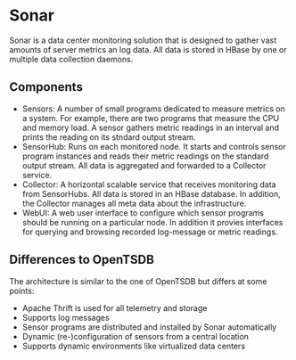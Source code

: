 # Sonar
Sonar is a data center monitoring solution that is designed to gather vast amounts of server metrics an log data. All data is stored in HBase by one or multiple data collection daemons. 

## Components
* Sensors: A number of small programs dedicated to measure metrics on a system. For example, there are two programs that measure the CPU and memory load. A sensor gathers metric readings in an interval and prints the reading on its stndard output stream. 
* SensorHub: Runs on each monitored node. It starts and controls sensor program instances and reads their metric readings on the standard output stream. All data is aggregated and forwarded to a Collector service. 
* Collector: A horizontal scalable service that receives monitoring data from SensorHubs. All data is stored in an HBase database. In addition, the Collector manages all meta data about the infrastructure.
* WebUI: A web user interface to configure which sensor programs should be running on a particular node. In addition it provies interfaces for querying and browsing recorded log-message or metric readings. 

## Differences to OpenTSDB
The architecture is similar to the one of OpenTSDB but differs at some points: 
* Apache Thrift is used for all telemetry and storage
* Supports log messages
* Sensor programs are distributed and installed by Sonar automatically
* Dynamic (re-)configuration of sensors from a central location
* Supports dynamic environments like virtualized data centers